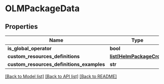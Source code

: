 # OLMPackageData

## Properties
Name | Type | Description | Notes
------------ | ------------- | ------------- | -------------
**is_global_operator** | **bool** |  | 
**custom_resources_definitions** | [**list[HelmPackageCrds]**](HelmPackageCrds.md) |  | [optional] 
**custom_resources_definitions_examples** | **str** |  | [optional] 

[[Back to Model list]](../README.md#documentation-for-models) [[Back to API list]](../README.md#documentation-for-api-endpoints) [[Back to README]](../README.md)

